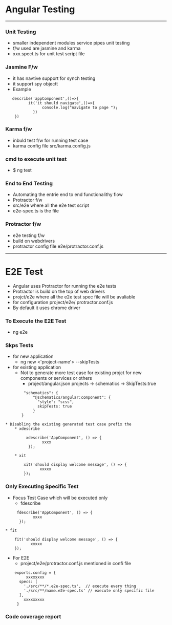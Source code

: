 # Angular Testing 
--- 

### Unit Testing 
* smaller independent modules service pipes unit testing 
* f/w used are jasmine and karma 
* xxx.spect.ts for unit test script file 

### Jasmine F/w 
* it has navtive support for synch testing 
* it support spy objectt 
* Example 
```
   describe('appComponent',()=>{
   	      it('it should navigate',()=>{
   	      	    console.log("navigate to page ");
   	      	})
   	})
```

### Karma f/w 
* inbuld test f/w for running test case
* karma config file src/karma.config.js 

### cmd to execute unit test 
* $ ng test 


### End to End Testing 
* Automating the entrie end to end functionalithy flow 
* Protractor f/w 
* src/e2e where all the e2e test script 
* e2e-spec.ts is the file 

### Protractor f/w 
* e2e testing f/w 
* build on webdrivers 
* protractor config file e2e/protractor.conf.js 


----

# E2E Test 

* Angular uses Protractor for running the e2e tests 
* Protractor is build on the top of web drivers 
* projct/e2e where all the e2e test spec file will be avaliable 
* for configuration project/e2e/ protractor.conf.js 
* By default it uses chrome driver 

### To Execute the E2E Test 
* ng e2e 

### Skps Tests 
* for new application 
	* ng new <'project-name'> --skipTests
* for existing application 
	* Not to generate more test case for existing projct for new components or services or others 
		* project/angular.json projects -> schematics -> SkipTests:true
```
		"schematics": {
	        "@schematics/angular:component": {
	          "style": "scss",
	          skipTests: true
	        }
       }
```
	* Disabling the existing generated test case prefix the 
		* xdescribe 
```
		 xdescribe('AppComponent', () => {
                xxxx
          });
```
		* xit 
 ```
         xit('should display welcome message', () => {
                xxxxx
		 });
 ```

### Only Executing Specific Test 
* Focus Test Case which will be executed only 
	* fdescribe 
```
	 fdescribe('AppComponent', () => {
            xxxx
      });
```
	* fit 
 ```
     fit('should display welcome message', () => {
            xxxxx
	 });
```
* For E2E 
	* project/e2e/protractor.conf.js mentioned in confi file 
```
	exports.config = {
         xxxxxxxx
	  specs: [
	    './src/**/*.e2e-spec.ts',  // execute every thing 
	    './src/**/name.e2e-spec.ts' // execute only specific file 
	  ],
	    xxxxxxxxx
	 }
```

### Code coverage report 


